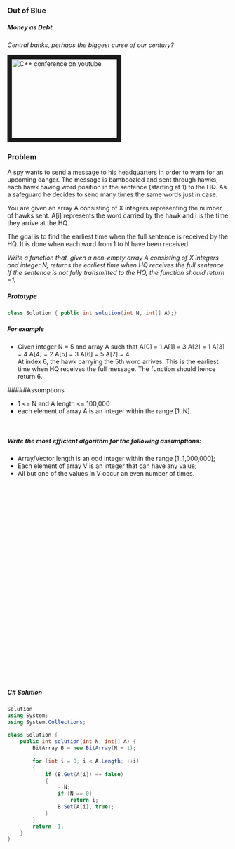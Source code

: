 ### Out of Blue

##### Money as Debt
*Central banks, perhaps the biggest curse of our century?*

<a href="https://www.youtube.com/watch?v=2nBPN-MKefA
" target="_blank"><img src="http://img.youtube.com/vi/2nBPN-MKefA/0.jpg"
alt="C++ conference on youtube" width="240" height="180" border="10" /></a>

### Problem

A spy wants to send a message to his headquarters in order to warn for an upcoming danger.
The message is bamboozled and sent through hawks, each hawk having word position in the sentence (starting at 1) to the HQ. As a safeguard he decides to send many times the same words just in case.

You are given an array A consisting of X integers representing the number of hawks sent. A[i] represents the word carried by the hawk and i is the time they arrive at the HQ.

The goal is to find the earliest time when the full sentence is received by the HQ. It is done when each word from 1 to N have been received.

*Write a function that, given a non-empty array A consisting of X integers and integer N, returns the earliest time when HQ receives the full sentence. If the sentence is not fully transmitted to the HQ, the function should return −1.*

##### Prototype
```cs
class Solution { public int solution(int N, int[] A);}
```

##### For example
* Given integer N = 5 and array A such that A[0] = 1 A[1] = 3 A[2] = 1 A[3] = 4 A[4] = 2 A[5] = 3 A[6] = 5 A[7] = 4  
At index 6, the hawk carrying the 5th word arrives. This is the earliest time when HQ receives the full message. The function should hence return 6.

#####Assumptions
* 1 <= N and A length <= 100,000
* each element of array A is an integer within the range [1..N].

​


##### Write the most efficient algorithm for the following assumptions:
* Array/Vector length is an odd integer within the range [1..1,000,000];
* Each element of array V is an integer that can have any value;
* All but one of the values in V occur an even number of times.

<pre>




























</pre>

##### C# Solution

```cs
Solution
using System;
using System.Collections;
​
class Solution {
    public int solution(int N, int[] A) {
        BitArray B = new BitArray(N + 1);
​
        for (int i = 0; i < A.Length; ++i)
        {
            if (B.Get(A[i]) == false)
            {
                --N;
                if (N == 0)
                    return i;
                B.Set(A[i], true);
            }
        }
        return -1;
    }
}
```

